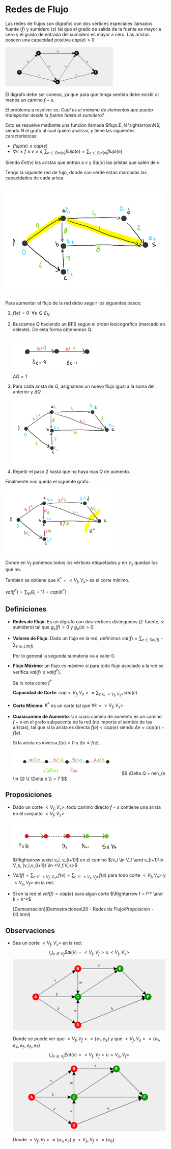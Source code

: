 # Redes de Flujo

Las redes de flujos son dígrafos con dos vértices especiales llamados fuente $(f)$ y sumidero $(s)$ tal que el grado de salida de la fuente es mayor a cero y el grado de entrada del sumidero es mayor a cero. Las aristas poseen una capacidad positiva $cap(e)>0$ 

<img src="Resources/image-20191104104347404.png" alt="image-20191104104347404" style="zoom:33%;" />

El dígrafo debe ser conexo, ya que para que tenga sentido debe existir al menos un camino $f-s$.

El problema a resolver es: *Cual es el máximo de elementos que puedo transportar desde la fuente hasta el sumidero?*

Esto se resuelve mediante una función llamada $flujo:E_N \rightarrow\N$, siendo $N$ el grafo al cual quiero analizar, y tiene las siguientes características:

- $flujo(e) \le cap(e)$
- $\forall v \neq f \land v\neq s, \sum_{e\in Ent(v)} flujo(e) = \sum_{e\in Sal(v)} flujo(e)$

Siendo $Ent(v)$ las aristas que entran a $v$ y $Sal(v)$ las aristas que salen de $v$.

Tengo la siguente red de fujo, donde con verde estan marcadas las capacidades de cada arista.

<img src="Resources/Mon, 11 Nov 2019 102339.png" alt="img" style="zoom:50%;" />

Para aumentar el flujo de la red debo seguir los siguentes pasos:

1. $f(e)=0 ~~\forall e \in E_N$

2. Buscamos $Q$ haciendo un BFS segun el orden lexicografico (marcado en celeste). De esta forma obtenemos Q:

   <img src="Resources/Mon, 11 Nov 2019 102541.png" alt="img" style="zoom:33%;" />

   $\Delta Q=1$

3. Para cada arista de  $Q$, asignamos un nuevo flujo igual a la suma del anterior y $\Delta Q$ 

   <img src="Resources/Mon, 11 Nov 2019 102828.png" alt="img" style="zoom:33%;" />

4. Repetir el paso 2 hasta que no haya mas $Q$ de aumento.

Finalmente nos queda el siguente grafo:

<img src="Resources/Mon, 11 Nov 2019 104342.png" alt="img" style="zoom:33%;" />

Donde en $V_f$ ponemos todos los vértices etiquetados y en $V_s$ quedan los que no.

Tambien se obtiene que $K^* = <V_f,V_s>$ es el corte mínimo.

$val(f^*) = \sum_{\forall i}Q_i = 11= cap(K^*)$

## Definiciones

- **Redes de Flujo**: Es un dígrafo con dos vértices distinguidos ($f:$ fuente, $s:$ sumidero) tal que $g_s(f)>0$ y $g_e(s)>0$.

- **Valores de Flujo**: Dado un flujo en la red, definimos $val(f)=\sum_{e \in Sal(f)} - \sum_{e \in Ent(f)}$. 

  Por lo general la segunda sumatoria va a valer $0$.

- **Flujo Máximo**: un flujo es máximo si para todo flujo asociado a la red se verifica $val(f) \leq val(f^*)$.

  Se lo nota como $f^*$

  **Capacidad de Corte**: $cap<V_f,V_s> = \sum_{e \in <V_f,V_s>} cap(e)$

- **Corte Mínimo**: $K^*$ es un corte tal que $\forall k=<V_f,V_s>$

- **Cuasicamino de Aumento**: Un cuasi camino de aumento es un camino $f-s$ en el grafo subyacente de la red (no importa el sentido de las aristas), tal que si la arista es directa $f(e)<cap(e)$ siendo $\Delta e = cap(e)-f(e)$. 

  Si la arista es inversa $f(e)>0$ y $\Delta e = f(e)$.

  <img src="Resources/Mon, 11 Nov 2019 101230.png" alt="img" style="zoom:33%;" />
  $$
  \Delta Q = min_{e \in Q} \{ \Delta e \} = 7
  $$
  

## Proposiciones

- Dado un corte $<V_f,V_s>$, todo camino directo $f-s$ contiene una arista en el conjunto $<V_f,V_s>$

  <img src="Resources/Mon, 11 Nov 2019 083043.png" alt="img" style="zoom:33%;" />

  $\Rightarrow \exist v_i, v_{i+1}$ en el camino $/v_i \in V_f \and v_{i+1}\in V_s, (v_i,v_{i+1}) \in <V_f,V_s>$

- $Val(f) = \sum_{e \in <V_f,V_s> }f(e) = \sum_{e \in <V_s,V_f>} f(e)$ para todo corte $<V_f,V_s>$ y $<V_s,V_f>$ en la red.

- Si en la red el $val(f)=cap(k)$ para algun corte  $\Rightarrow f = f^* \and k = k^*$

  [Demostración](Demostraciones\20 - Redes de Flujo\Proposicion - 03.html) 

## Observaciones

- Sea un corte $<V_f,V_s>$ en la red:
  $$
  \bigcup_{v \in V_f} Sal(v) = <V_f,V_f> \cup <V_f,V_s> 
  $$
  <img src="Resources/image-20191111085523830.png" alt="image-20191111085523830" style="zoom: 50%;" />

  Donde se puede ver que $<V_f,V_f>=\{e_1,e_3\}$ y que $<V_f,V_s>=\{e_1,e_4,e_5,e_6,e_7\}$
  $$
  \bigcup_{v \in V_f} Ent(v)= <V_f,V_f> \cup <V_s,V_f>
  $$
  <img src="Resources/image-20191111085942585.png" alt="image-20191111085942585" style="zoom:50%;" />

  Donde $<V_f,V_f> = \{e_1,e_3\}$ y $<V_s,V_f>=\{e_6\}$